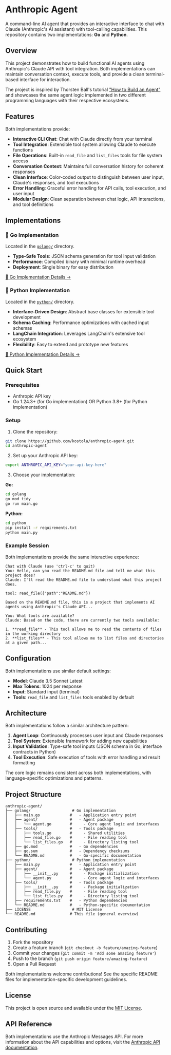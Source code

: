 # Anthropic Agent

A command-line AI agent that provides an interactive interface to chat with Claude (Anthropic's AI assistant) with tool-calling capabilities. This repository contains two implementations: **Go** and **Python**.

## Overview

This project demonstrates how to build functional AI agents using Anthropic's Claude API with tool integration. Both implementations can maintain conversation context, execute tools, and provide a clean terminal-based interface for interaction.

The project is inspired by Thorsten Ball's tutorial ["How to Build an Agent"](https://ampcode.com/how-to-build-an-agent) and showcases the same agent logic implemented in two different programming languages with their respective ecosystems.

## Features

Both implementations provide:
- **Interactive CLI Chat**: Chat with Claude directly from your terminal
- **Tool Integration**: Extensible tool system allowing Claude to execute functions
- **File Operations**: Built-in `read_file` and `list_files` tools for file system access
- **Conversation Context**: Maintains full conversation history for coherent responses
- **Clean Interface**: Color-coded output to distinguish between user input, Claude's responses, and tool executions
- **Error Handling**: Graceful error handling for API calls, tool execution, and user input
- **Modular Design**: Clean separation between chat logic, API interactions, and tool definitions

## Implementations

### 🐹 Go Implementation
Located in the [`golang/`](./golang/) directory.
- **Type-Safe Tools**: JSON schema generation for tool input validation
- **Performance**: Compiled binary with minimal runtime overhead
- **Deployment**: Single binary for easy distribution

[📖 Go Implementation Details →](./golang/README.md)

### 🐍 Python Implementation  
Located in the [`python/`](./python/) directory.
- **Interface-Driven Design**: Abstract base classes for extensible tool development
- **Schema Caching**: Performance optimizations with cached input schemas
- **LangChain Integration**: Leverages LangChain's extensive tool ecosystem
- **Flexibility**: Easy to extend and prototype new features

[📖 Python Implementation Details →](./python/README.md)

## Quick Start

### Prerequisites
- Anthropic API key
- Go 1.24.3+ (for Go implementation) OR Python 3.8+ (for Python implementation)

### Setup
1. Clone the repository:
```bash
git clone https://github.com/kostola/anthropic-agent.git
cd anthropic-agent
```

2. Set up your Anthropic API key:
```bash
export ANTHROPIC_API_KEY="your-api-key-here"
```

3. Choose your implementation:

**Go:**
```bash
cd golang
go mod tidy
go run main.go
```

**Python:**
```bash
cd python
pip install -r requirements.txt
python main.py
```

### Example Session
Both implementations provide the same interactive experience:
```
Chat with Claude (use 'ctrl-c' to quit)
You: Hello, can you read the README.md file and tell me what this project does?
Claude: I'll read the README.md file to understand what this project does.

tool: read_file({"path":"README.md"})

Based on the README.md file, this is a project that implements AI agents using Anthropic's Claude API...

You: What tools are available?
Claude: Based on the code, there are currently two tools available:

1. **read_file** - This tool allows me to read the contents of files in the working directory
2. **list_files** - This tool allows me to list files and directories at a given path...
```

## Configuration

Both implementations use similar default settings:
- **Model**: Claude 3.5 Sonnet Latest
- **Max Tokens**: 1024 per response  
- **Input**: Standard input (terminal)
- **Tools**: `read_file` and `list_files` tools enabled by default

## Architecture

Both implementations follow a similar architecture pattern:

1. **Agent Loop**: Continuously processes user input and Claude responses
2. **Tool System**: Extensible framework for adding new capabilities
3. **Input Validation**: Type-safe tool inputs (JSON schema in Go, interface contracts in Python)
4. **Tool Execution**: Safe execution of tools with error handling and result formatting

The core logic remains consistent across both implementations, with language-specific optimizations and patterns.

## Project Structure

```
anthropic-agent/
├── golang/                  # Go implementation
│   ├── main.go             #   - Application entry point
│   ├── agent/              #   - Agent package
│   │   └── agent.go        #     - Core agent logic and interfaces
│   ├── tools/              #   - Tools package
│   │   ├── tools.go        #     - Shared utilities
│   │   ├── read_file.go    #     - File reading tool
│   │   └── list_files.go   #     - Directory listing tool
│   ├── go.mod              #   - Go dependencies
│   ├── go.sum              #   - Dependency checksums
│   └── README.md           #   - Go-specific documentation
├── python/                  # Python implementation  
│   ├── main.py             #   - Application entry point
│   ├── agent/              #   - Agent package
│   │   ├── __init__.py     #     - Package initialization
│   │   └── agent.py        #     - Core agent logic and interfaces
│   ├── tools/              #   - Tools package
│   │   ├── __init__.py     #     - Package initialization
│   │   ├── read_file.py    #     - File reading tool
│   │   └── list_files.py   #     - Directory listing tool
│   ├── requirements.txt    #   - Python dependencies
│   └── README.md           #   - Python-specific documentation
├── LICENSE                  # MIT License
└── README.md               # This file (general overview)
```

## Contributing

1. Fork the repository
2. Create a feature branch (`git checkout -b feature/amazing-feature`)
3. Commit your changes (`git commit -m 'Add some amazing feature'`)
4. Push to the branch (`git push origin feature/amazing-feature`)
5. Open a Pull Request

Both implementations welcome contributions! See the specific README files for implementation-specific development guidelines.

## License

This project is open source and available under the [MIT License](LICENSE).

## API Reference

Both implementations use the Anthropic Messages API. For more information about the API capabilities and options, visit the [Anthropic API documentation](https://docs.anthropic.com/).

